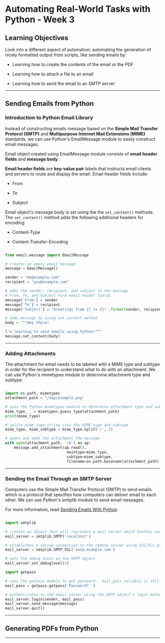 # Automating Real-World Tasks with Python - Week 3

## Learning Objectives

Look into a different aspect of automation: automating the generation of nicely formatted output from  scripts, like sending emails by:

* Learning how to create the contents of the email or the PDF

* Learning how to attach a file to an email

* Learning how to send the email to an SMTP server

---

## Sending Emails from Python


### Introduction to Python Email Library

Instead of constructing emails message based on the **Simple Mail Transfer Protocol (SMTP)** and **Multipurpose Internet Mail Extensions (MIME)** standards, we can use Python's EmailMessage module to easily construct email messages.

Email object created using EmailMessage module consists of **email header fields** and **message body**.

**Email header fields** are **key-value pair** labels that instructs email clients and servers to route and display the email. Email header fields include:

* From

* To

* Subject

Email object's message body is set using the the ```set_content()``` methods. The ```set_content()``` method adds the following additional headers for encoding:

* Content-Type

* Content-Transfer-Encoding

```Python

from email.message import EmailMessage

# creates an empty email message
message = EmailMessage()

sender = "me@example.com"
recipient = "you@example.com"

# adds the sender, recipient, and subject to the message
# From, To, and Subject form email header fields
message['From'] = sender
message['To'] = recipient
message['Subject'] = 'Greetings from {} to {}!'.format(sender, recipient)

# adds message by using set_content method
body = """Hey there!

I'm learning to send emails using Python!"""
message.set_content(body)

```

---

### Adding Attachments

The attachment for email needs to be labeled with a MIME type and subtype in order for the recipient to understand what to do with an attachment. We can use Python's mimetypes module to determine attachment type and subtype.

```Python

import os.path, mimetypes
attachment_path = "/tmp/example.png"

# uses the Python mimetypes module to determine attachment type and subtype 
mime_type, _ = mimetypes.guess_type(attachment_path)
print(mime_type)

# splits mime_type string into the MIME type and subtype
mime_type, mime_subtype = mime_type.split('/', 1)

# opens and adds the attachment the message
with open(attachment_path, 'rb') as ap:
    message.add_attachment(ap.read(),
                            maintype=mime_type,
                            subtype=mime_subtype,
                            filename=os.path.basename(attachment_path))

```

---

### Sending the Email Through an SMTP Server

Computers use the Simple Mail Transfer Protocol (SMTP) to send emails which is a protocol that specifies how computers can deliver email to each other. We can use Python's smtplib module to send email messages.

For more information, read [Sending Emails With Python](https://realpython.com/python-send-email/)

```Python

import smtplib

# creates an object that will represent a mail server which handles sending messages to the server
mail_server = smtplib.SMTP('localhost')

# establishes a secrue connection to the remote server using SSL/TLS protocol
mail_server = smtplib.SMTP_SSL('smtp.example.com')

# sets the debug level on the SMTP object
mail_server.set_debuglevel(1)

import getpass

# uses the getpass module to get password - mail_pass variable is still a string
mail_pass = getpass.getpass('Password? ')

# authenticates to the email server using the SMTP object's login method
mail_server.login(sender, mail_pass)
mail_server.send_message(message)
mail_server.quit()

```

---

## Generating PDFs from Python

---
